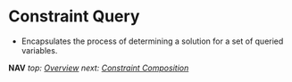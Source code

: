 # Constraint Query

* Encapsulates the process of determining a solution for a set of queried variables.

**NAV**  *top: [Overview](../README.md)* *next: [Constraint Composition](constraint_composition.md)*